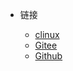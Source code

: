 * 链接

  * [clinux](https://clinux.co/)
  * [Gitee](https://gitee.com/alexander-huang/coolapk-linux)
  * [Github](https://github.com/CoolapkLinux/coolapk-linux)
